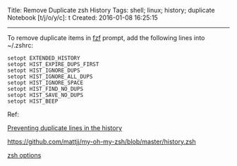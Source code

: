 Title: Remove Duplicate zsh History
Tags: shell; linux; history; duplicate
Notebook [t/j/o/y/c]: t
Created: 2016-01-08 16:25:15

------

To remove duplicate items in [fzf](https://github.com/junegunn/fzf) prompt,
add the following lines into ~/.zshrc:

    setopt EXTENDED_HISTORY
    setopt HIST_EXPIRE_DUPS_FIRST
    setopt HIST_IGNORE_DUPS
    setopt HIST_IGNORE_ALL_DUPS
    setopt HIST_IGNORE_SPACE
    setopt HIST_FIND_NO_DUPS
    setopt HIST_SAVE_NO_DUPS
    setopt HIST_BEEP

Ref:

[Preventing duplicate lines in the history](https://wiki.archlinux.org/index.php/zsh#Preventing_duplicate_lines_in_the_history)

https://github.com/mattjj/my-oh-my-zsh/blob/master/history.zsh

[zsh options](http://zsh.sourceforge.net/Doc/Release/Options.html)
